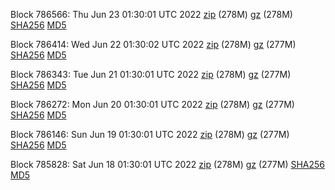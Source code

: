Block 786566: Thu Jun 23 01:30:01 UTC 2022 [zip](https://files.01coin.io/mainnet/2022-06-23/bootstrap.dat.zip) (278M) [gz](https://files.01coin.io/mainnet/2022-06-23/bootstrap.dat.tar.gz) (278M) [SHA256](https://files.01coin.io/mainnet/2022-06-23/sha256.txt) [MD5](https://files.01coin.io/mainnet/2022-06-23/md5.txt)

Block 786414: Wed Jun 22 01:30:02 UTC 2022 [zip](https://files.01coin.io/mainnet/2022-06-22/bootstrap.dat.zip) (278M) [gz](https://files.01coin.io/mainnet/2022-06-22/bootstrap.dat.tar.gz) (277M) [SHA256](https://files.01coin.io/mainnet/2022-06-22/sha256.txt) [MD5](https://files.01coin.io/mainnet/2022-06-22/md5.txt)

Block 786343: Tue Jun 21 01:30:01 UTC 2022 [zip](https://files.01coin.io/mainnet/2022-06-21/bootstrap.dat.zip) (278M) [gz](https://files.01coin.io/mainnet/2022-06-21/bootstrap.dat.tar.gz) (277M) [SHA256](https://files.01coin.io/mainnet/2022-06-21/sha256.txt) [MD5](https://files.01coin.io/mainnet/2022-06-21/md5.txt)

Block 786272: Mon Jun 20 01:30:01 UTC 2022 [zip](https://files.01coin.io/mainnet/2022-06-20/bootstrap.dat.zip) (278M) [gz](https://files.01coin.io/mainnet/2022-06-20/bootstrap.dat.tar.gz) (277M) [SHA256](https://files.01coin.io/mainnet/2022-06-20/sha256.txt) [MD5](https://files.01coin.io/mainnet/2022-06-20/md5.txt)

Block 786146: Sun Jun 19 01:30:01 UTC 2022 [zip](https://files.01coin.io/mainnet/2022-06-19/bootstrap.dat.zip) (278M) [gz](https://files.01coin.io/mainnet/2022-06-19/bootstrap.dat.tar.gz) (277M) [SHA256](https://files.01coin.io/mainnet/2022-06-19/sha256.txt) [MD5](https://files.01coin.io/mainnet/2022-06-19/md5.txt)

Block 785828: Sat Jun 18 01:30:01 UTC 2022 [zip](https://files.01coin.io/mainnet/2022-06-18/bootstrap.dat.zip) (278M) [gz](https://files.01coin.io/mainnet/2022-06-18/bootstrap.dat.tar.gz) (277M) [SHA256](https://files.01coin.io/mainnet/2022-06-18/sha256.txt) [MD5](https://files.01coin.io/mainnet/2022-06-18/md5.txt)
